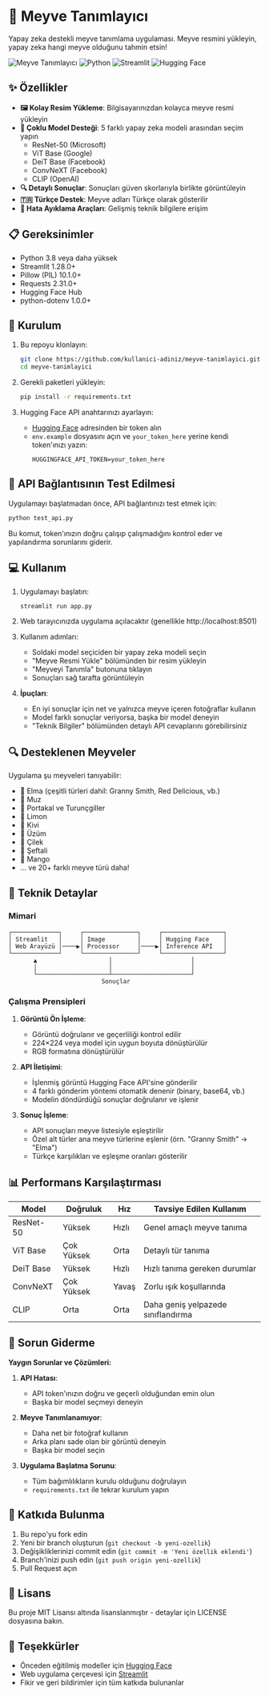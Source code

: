 # 🍎 Meyve Tanımlayıcı

Yapay zeka destekli meyve tanımlama uygulaması. Meyve resmini yükleyin, yapay zeka hangi meyve olduğunu tahmin etsin!

![Meyve Tanımlayıcı](https://img.shields.io/badge/Meyve%20Tan%C4%B1mlay%C4%B1c%C4%B1-v1.0-green) ![Python](https://img.shields.io/badge/Python-3.8%2B-blue) ![Streamlit](https://img.shields.io/badge/Streamlit-1.28.0-red) ![Hugging Face](https://img.shields.io/badge/Hugging%20Face-API-yellow)

## ✨ Özellikler

- **🖼️ Kolay Resim Yükleme**: Bilgisayarınızdan kolayca meyve resmi yükleyin
- **🔄 Çoklu Model Desteği**: 5 farklı yapay zeka modeli arasından seçim yapın
  - ResNet-50 (Microsoft)
  - ViT Base (Google)
  - DeiT Base (Facebook)
  - ConvNeXT (Facebook)
  - CLIP (OpenAI)
- **🔍 Detaylı Sonuçlar**: Sonuçları güven skorlarıyla birlikte görüntüleyin
- **🇹🇷 Türkçe Destek**: Meyve adları Türkçe olarak gösterilir
- **🐞 Hata Ayıklama Araçları**: Gelişmiş teknik bilgilere erişim

## 📋 Gereksinimler

- Python 3.8 veya daha yüksek
- Streamlit 1.28.0+
- Pillow (PIL) 10.1.0+
- Requests 2.31.0+
- Hugging Face Hub
- python-dotenv 1.0.0+

## 🚀 Kurulum

1. Bu repoyu klonlayın:
   ```bash
   git clone https://github.com/kullanici-adiniz/meyve-tanimlayici.git
   cd meyve-tanimlayici
   ```

2. Gerekli paketleri yükleyin:
   ```bash
   pip install -r requirements.txt
   ```

3. Hugging Face API anahtarınızı ayarlayın:
   - [Hugging Face](https://huggingface.co/settings/tokens) adresinden bir token alın
   - `env.example` dosyasını açın ve `your_token_here` yerine kendi token'ınızı yazın:
     ```
     HUGGINGFACE_API_TOKEN=your_token_here
     ```

## 🔧 API Bağlantısının Test Edilmesi

Uygulamayı başlatmadan önce, API bağlantınızı test etmek için:

```bash
python test_api.py
```

Bu komut, token'ınızın doğru çalışıp çalışmadığını kontrol eder ve yapılandırma sorunlarını giderir.

## 💻 Kullanım

1. Uygulamayı başlatın:
   ```bash
   streamlit run app.py
   ```

2. Web tarayıcınızda uygulama açılacaktır (genellikle http://localhost:8501)

3. Kullanım adımları:
   - Soldaki model seçiciden bir yapay zeka modeli seçin
   - "Meyve Resmi Yükle" bölümünden bir resim yükleyin
   - "Meyveyi Tanımla" butonuna tıklayın
   - Sonuçları sağ tarafta görüntüleyin

4. **İpuçları**:
   - En iyi sonuçlar için net ve yalnızca meyve içeren fotoğraflar kullanın
   - Model farklı sonuçlar veriyorsa, başka bir model deneyin
   - "Teknik Bilgiler" bölümünden detaylı API cevaplarını görebilirsiniz

## 🔍 Desteklenen Meyveler

Uygulama şu meyveleri tanıyabilir:
- 🍎 Elma (çeşitli türleri dahil: Granny Smith, Red Delicious, vb.)
- 🍌 Muz
- 🍊 Portakal ve Turunçgiller
- 🍋 Limon
- 🥝 Kivi
- 🍇 Üzüm
- 🍓 Çilek
- 🍑 Şeftali
- 🥭 Mango
- ... ve 20+ farklı meyve türü daha!

## 🧩 Teknik Detaylar

### Mimari

```
┌─────────────┐     ┌───────────────┐     ┌─────────────────┐
│ Streamlit   │     │ Image         │     │ Hugging Face    │
│ Web Arayüzü │────▶│ Processor     │────▶│ Inference API   │
└─────────────┘     └───────────────┘     └─────────────────┘
       ▲                    │                      │
       │                    │                      │
       └────────────────────┴──────────────────────┘
                          Sonuçlar
```

### Çalışma Prensipleri

1. **Görüntü Ön İşleme**:
   - Görüntü doğrulanır ve geçerliliği kontrol edilir
   - 224×224 veya model için uygun boyuta dönüştürülür
   - RGB formatına dönüştürülür

2. **API İletişimi**:
   - İşlenmiş görüntü Hugging Face API'sine gönderilir
   - 4 farklı gönderim yöntemi otomatik denenir (binary, base64, vb.)
   - Modelin döndürdüğü sonuçlar doğrulanır ve işlenir

3. **Sonuç İşleme**:
   - API sonuçları meyve listesiyle eşleştirilir
   - Özel alt türler ana meyve türlerine eşlenir (örn. "Granny Smith" → "Elma")
   - Türkçe karşılıkları ve eşleşme oranları gösterilir

## 📊 Performans Karşılaştırması

| Model       | Doğruluk | Hız  | Tavsiye Edilen Kullanım                 |
|-------------|----------|------|----------------------------------------|
| ResNet-50   | Yüksek   | Hızlı| Genel amaçlı meyve tanıma              |
| ViT Base    | Çok Yüksek| Orta | Detaylı tür tanıma                     |
| DeiT Base   | Yüksek   | Hızlı| Hızlı tanıma gereken durumlar          |
| ConvNeXT    | Çok Yüksek| Yavaş| Zorlu ışık koşullarında               |
| CLIP        | Orta     | Orta | Daha geniş yelpazede sınıflandırma     |

## 🐛 Sorun Giderme

**Yaygın Sorunlar ve Çözümleri:**

1. **API Hatası**: 
   - API token'ınızın doğru ve geçerli olduğundan emin olun
   - Başka bir model seçmeyi deneyin

2. **Meyve Tanımlanamıyor**:
   - Daha net bir fotoğraf kullanın
   - Arka planı sade olan bir görüntü deneyin
   - Başka bir model seçin

3. **Uygulama Başlatma Sorunu**:
   - Tüm bağımlılıkların kurulu olduğunu doğrulayın
   - `requirements.txt` ile tekrar kurulum yapın

## 🤝 Katkıda Bulunma

1. Bu repo'yu fork edin
2. Yeni bir branch oluşturun (`git checkout -b yeni-ozellik`)
3. Değişikliklerinizi commit edin (`git commit -m 'Yeni özellik eklendi'`)
4. Branch'inizi push edin (`git push origin yeni-ozellik`)
5. Pull Request açın

## 📜 Lisans

Bu proje MIT Lisansı altında lisanslanmıştır - detaylar için LICENSE dosyasına bakın.

## 🙏 Teşekkürler

- Önceden eğitilmiş modeller için [Hugging Face](https://huggingface.co/)
- Web uygulama çerçevesi için [Streamlit](https://streamlit.io/)
- Fikir ve geri bildirimler için tüm katkıda bulunanlar 